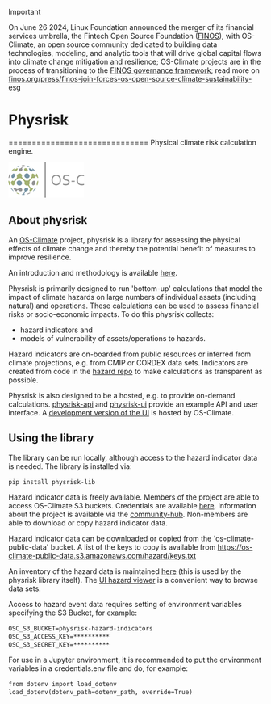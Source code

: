 <!-- markdownlint-disable -->
<!-- prettier-ignore-start -->
> [!IMPORTANT]
> On June 26 2024, Linux Foundation announced the merger of its financial services umbrella, the Fintech Open Source Foundation ([FINOS](https://finos.org)), with OS-Climate, an open source community dedicated to building data technologies, modeling, and analytic tools that will drive global capital flows into climate change mitigation and resilience; OS-Climate projects are in the process of transitioning to the [FINOS governance framework](https://community.finos.org/docs/governance); read more on [finos.org/press/finos-join-forces-os-open-source-climate-sustainability-esg](https://finos.org/press/finos-join-forces-os-open-source-climate-sustainability-esg)
<!-- prettier-ignore-end -->
<!-- markdownlint-enable -->

# Physrisk


==============================
Physical climate risk calculation engine.

<img src="docs/images/OS-Climate-Logo.png" alt="drawing" width="150"/>


## About physrisk

An [OS-Climate](https://os-climate.org) project, physrisk is a library for assessing the physical effects of climate change and thereby the potential benefit of measures to improve resilience.

An introduction and methodology is available [here](https://github.com/os-climate/physrisk/blob/main/methodology/PhysicalRiskMethodology.pdf).

Physrisk is primarily designed to run 'bottom-up' calculations that model the impact of climate hazards on large numbers of individual assets (including natural) and operations. These calculations can be used to assess financial risks or socio-economic impacts. To do this physrisk collects:

- hazard indicators and
- models of vulnerability of assets/operations to hazards.

Hazard indicators are on-boarded from public resources or inferred from climate projections, e.g. from CMIP or CORDEX data sets. Indicators are created from code in the
[hazard repo](https://github.com/os-climate/hazard) to make calculations as transparent as possible.

Physrisk is also designed to be a hosted, e.g. to provide on-demand calculations. [physrisk-api](https://github.com/os-climate/physrisk-api) and [physrisk-ui](https://github.com/os-climate/physrisk-ui) provide an example API and user interface. A [development version of the UI](https://physrisk-ui-physrisk.apps.odh-cl2.apps.os-climate.org) is hosted by OS-Climate.

## Using the library
The library can be run locally, although access to the hazard indicator data is needed. The library is installed via:
```
pip install physrisk-lib
```

Hazard indicator data is freely available. Members of the project are able to access OS-Climate S3 buckets. Credentials are available [here](https://console-openshift-console.apps.odh-cl2.apps.os-climate.org/k8s/ns/physrisk/secrets/physrisk-s3-keys). Information about the project is available via the [community-hub](https://github.com/os-climate/OS-Climate-Community-Hub). Non-members are able to download or copy hazard indicator data.

Hazard indicator data can be downloaded or copied from the 'os-climate-public-data' bucket. A list of the keys to copy is available from
https://os-climate-public-data.s3.amazonaws.com/hazard/keys.txt

An inventory of the hazard data is maintained [here](https://github.com/os-climate/hazard/blob/main/src/inventories/hazard/inventory.json) (this is used by the physrisk library itself). The [UI hazard viewer](https://physrisk-ui-physrisk.apps.odh-cl2.apps.os-climate.org) is a convenient way to browse data sets.

Access to hazard event data requires setting of environment variables specifying the S3 Bucket, for example:

```
OSC_S3_BUCKET=physrisk-hazard-indicators
OSC_S3_ACCESS_KEY=**********
OSC_S3_SECRET_KEY=**********
```

For use in a Jupyter environment, it is recommended to put the environment variables in a credentials.env file and do, for example:
```
from dotenv import load_dotenv
load_dotenv(dotenv_path=dotenv_path, override=True)
```
